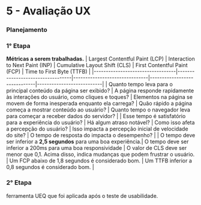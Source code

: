 # 5 - Avaliação UX

### Planejamento


### 1° Etapa

**Métricas a serem trabalhadas.**
| Largest Contentful Paint (LCP) | Interaction to Next Paint (INP) | Cumulative Layout Shift (CLS) | First Contentful Paint (FCP) | Time to First Byte (TTFB) |
|----------------------------------|----------------------------------|-------------------------------|------------------------------|---------------------------|
|  Quanto tempo leva para o principal conteúdo da página ser exibido? |  A página responde rapidamente às interações do usuário, como cliques e toques? |  Elementos na página se movem de forma inesperada enquanto ela carrega?  |    Quão rápido a página começa a mostrar conteúdo ao usuário?              |     Quanto tempo o navegador leva para começar a receber dados do servidor?                      |
|  Esse tempo é satisfatório para a experiência do usuário?           |  Há algum atraso notável?   |    Como isso afeta a percepção do usuário? |    Isso impacta a percepção inicial de velocidade do site?  |     O tempo de resposta do impacta o desempenho?                      |
|  O tempo deve ser inferior a **2,5 segundos** para uma boa experiência.|  O tempo deve ser inferior a 200ms para uma boa responsividade |  O valor de CLS deve ser menor que 0,1. Acima disso, indica mudanças que podem frustrar o usuário. |   Um FCP abaixo de 1,8 segundos é considerado bom.  |    Um TTFB inferior a 0,8 segundos é considerado bom.                       |


### 2° Etapa

ferramenta UEQ que foi aplicada após o teste de usabilidade.
